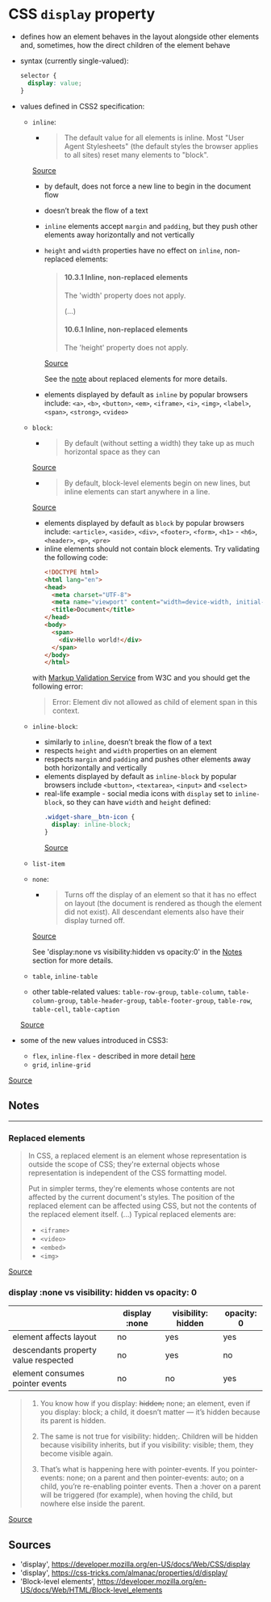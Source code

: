 # CSS `display` property
- defines how an element behaves in the layout alongside other elements and, sometimes, how the direct children of the element behave
- syntax (currently single-valued):
  ```css
  selector {
    display: value;
  }
  ```
- values defined in CSS2 specification:
  - `inline`:
    - > The default value for all elements is inline. Most "User Agent Stylesheets" (the default styles the browser applies to all sites) reset many elements to "block".

    [Source](https://css-tricks.com/almanac/properties/d/display/)
    - by default, does not force a new line to begin in the document flow
    - doesn’t break the flow of a text
    - `inline` elements accept `margin` and `padding`, but they push other elements away horizontally and not vertically
    - `height` and `width` properties have no effect on `inline`, non-replaced elements:
      > #### 10.3.1 Inline, non-replaced elements
      > The 'width' property does not apply. 
      >
      > (...)
      >
      > #### 10.6.1 Inline, non-replaced elements
      >
      >  The 'height' property does not apply.

      [Source](https://www.w3.org/TR/CSS21/visudet.html#the-height-property)

      See the [note](#replaced-elements) about replaced elements for more details.
    - elements displayed by default as `inline` by popular browsers include: `<a>`, `<b>`, `<button>`, `<em>`, `<iframe>`, `<i>`, `<img>`, `<label>`, `<span>`, `<strong>`, `<video>`
  - `block`:
    - > By default (without setting a width) they take up as much horizontal space as they can

    [Source](https://css-tricks.com/almanac/properties/d/display/)
    - > By default, block-level elements begin on new lines, but inline elements can start anywhere in a line.

    [Source](https://developer.mozilla.org/en-US/docs/Web/HTML/Block-level_elements)
    - elements displayed by default as `block` by popular browsers include: `<article>`,  `<aside>`, `<div>`, `<footer>`, `<form>`, `<h1>` - `<h6>`, `<header>`, `<p>`, `<pre>`
    - inline elements should not contain block elements. Try validating the following code:
      ```html
      <!DOCTYPE html>
      <html lang="en">
      <head>
        <meta charset="UTF-8">
        <meta name="viewport" content="width=device-width, initial-scale=1.0">
        <title>Document</title>
      </head>
      <body>
        <span>
          <div>Hello world!</div>
        </span>
      </body>
      </html>
      ``` 
    with [Markup Validation Service](https://validator.w3.org/) from W3C and you should get the following error:
    > Error: Element div not allowed as child of element span in this context.
  - `inline-block`:
    - similarly to `inline`, doesn’t break the flow of a text
    - respects `height` and `width` properties on an element
    - respects `margin` and `padding` and pushes other elements away both horizontally and vertically
    - elements displayed by default as `inline-block` by popular browsers include `<button>`, `<textarea>`, `<input>` and `<select>`
    - real-life example - social media icons with `display` set to `inline-block`, so they can have `width` and `height` defined:
      ```css
      .widget-share__btn-icon {
        display: inline-block;
      }
      ```
      [Source](https://www.goal.com/en/news/im-disappointed-and-angry-fulham-boss-parker-slams-lookman/ig0z373bvwfd1hdh248irovfl)

  - `list-item`
  - `none`:
    - > Turns off the display of an element so that it has no effect on layout (the document is rendered as though the element did not exist). All descendant elements also have their display turned off.

    [Source](https://developer.mozilla.org/en-US/docs/Web/CSS/display)

    See 'display:none vs visibility:hidden vs opacity:0' in the [Notes](#notes) section for more details.

  - `table`, `inline-table`
  - other table-related values: `table-row-group`, `table-column`, `table-column-group`, `table-header-group`, `table-footer-group`, `table-row`, `table-cell`, `table-caption`


  [Source](https://www.w3.org/TR/CSS2/visuren.html)

- some of the new values introduced in CSS3:
  - `flex`, `inline-flex` - described in more detail [here](flexbox.md)
  - `grid`, `inline-grid`
  
[Source](https://www.w3.org/TR/css-display-3)

## Notes
---
### Replaced elements
> In CSS, a replaced element is an element whose representation is outside the scope of CSS; they're external objects whose representation is independent of the CSS formatting model.
>
> Put in simpler terms, they're elements whose contents are not affected by the current document's styles. The position of the replaced element can be affected using CSS, but not the contents of the replaced element itself.
> (...)
> Typical replaced elements are:
> - `<iframe>`
> - `<video>`
> - `<embed>`
> - `<img>`

[Source](https://developer.mozilla.org/en-US/docs/Web/CSS/Replaced_element)

### display :none vs visibility: hidden vs opacity: 0
|    | display :none | visibility: hidden | opacity: 0 |
|---|---|---|---|
|element affects layout|no|yes|yes|
|descendants property value respected|no| yes|no|
|element consumes pointer events|no|no|yes|

> 1. You know how if you display: ~~hidden;~~ none; an element, even if you display: block; a child, it doesn’t matter — it’s hidden because its parent is hidden.
>
> 2. The same is not true for visibility: hidden;. Children will be hidden because visibility inherits, but if you visibility: visible; them, they become visible again.
> 3. That’s what is happening here with pointer-events. If you pointer-events: none; on a parent and then pointer-events: auto; on a child, you’re re-enabling pointer events. Then a :hover on a parent will be triggered (for example), when hoving the child, but nowhere else inside the parent.

[Source](https://css-tricks.com/stuff-you-can-do-with-css-pointer-events/)

## Sources
- 'display', https://developer.mozilla.org/en-US/docs/Web/CSS/display
- 'display', https://css-tricks.com/almanac/properties/d/display/
- 'Block-level elements', https://developer.mozilla.org/en-US/docs/Web/HTML/Block-level_elements


